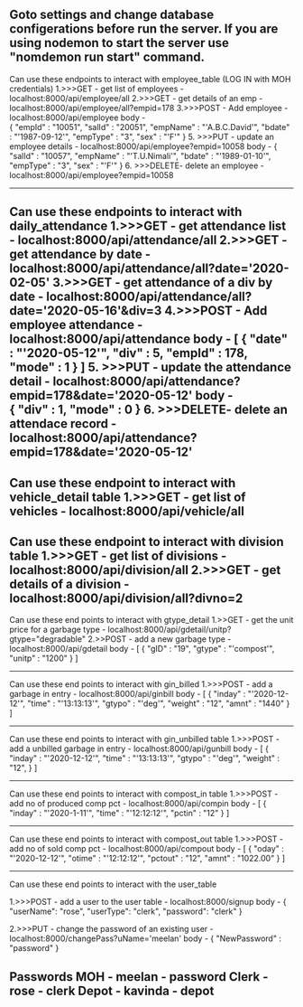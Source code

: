 Goto settings and change database configerations before run the server.
If you are using nodemon to start the server use "nomdemon run start" command.
------------------------------------------------------------------------------------------------
Can use these endpoints to interact with employee_table
(LOG IN with MOH credentials)
    1.>>>GET  - get list of employees     - localhost:8000/api/employee/all
    2.>>>GET  - get details of an emp     - localhost:8000/api/employee/all?empid=178
    3.>>>POST - Add employee              - localhost:8000/api/employee
        body -  
                    {
                            "empId"     : "10051",
                            "salId"     : "20051",
                            "empName"   : "'A.B.C.David'",
                            "bdate"     : "'1987-09-12'",
                            "empType"   : "3",
                            "sex"       : "'F'"
                    }
    5. >>>PUT - update an employee details - localhost:8000/api/employee?empid=10058
        body -  {
                    "salId"     : "10057",
                    "empName"   : "'T.U.Nimali'",
                    "bdate"     : "'1989-01-10'",
                    "empType"   : "3",
                    "sex"       : "'F'"
                }
    6. >>>DELETE- delete an employee       - localhost:8000/api/employee?empid=10058

------------------------------------------------------------------------------------------------
Can use these endpoints to interact with daily_attendance
    1.>>>GET  - get attendance list       - localhost:8000/api/attendance/all
    2.>>>GET  - get attendance by date    - localhost:8000/api/attendance/all?date='2020-02-05'
    3.>>>GET  - get attendance of a div by date - localhost:8000/api/attendance/all?date='2020-05-16'&div=3
    4.>>>POST - Add employee attendance   - localhost:8000/api/attendance
        body -  [
                    {
                        "date"  : "'2020-05-12'",
                        "div"   : 5,
                        "empId" : 178,
                        "mode"  : 1
                    }
                ]
    5. >>>PUT - update the attendance detail - localhost:8000/api/attendance?empid=178&date='2020-05-12'
        body -  
            {
                "div"   : 1,
                "mode"  : 0
            }
    6. >>>DELETE- delete an attendace record      - localhost:8000/api/attendance?empid=178&date='2020-05-12'
------------------------------------------------------------------------------------------------
Can use these endpoint to interact with vehicle_detail table
    1.>>>GET - get list of vehicles       - localhost:8000/api/vehicle/all
------------------------------------------------------------------------------------------------
Can use these endpoint to interact with division table
    1.>>>GET - get list of divisions         - localhost:8000/api/division/all
    2.>>>GET - get details of a division     - localhost:8000/api/division/all?divno=2
------------------------------------------------------------------------------------------------
Can use these end points to interact with gtype_detail
    1.>>GET - get the unit price for a garbage type - localhost:8000/api/gdetail/unitp?gtype="degradable"
    2.>>POST - add a new garbage type   - localhost:8000/api/gdetail
        body -  [
                    {
                        "gID"   : "19",
                        "gtype" : "'compost'",
                        "unitp" : "1200"
                    }
                ]
   

------------------------------------------------------------------------------------------------
Can use these end points to interact with gin_billed
    1.>>>POST - add a garbage in entry   - localhost:8000/api/ginbill
        body -  [
                    {
                        "inday"     : "'2020-12-12'",
                        "time"      : "'13:13:13'",
                        "gtypo"     : "'deg'",
                        "weight"    : "12",
                        "amnt"      : "1440"
                    }
                ]

------------------------------------------------------------------------------------------------
Can use these end points to interact with gin_unbilled table
    1.>>>POST - add a unbilled garbage in entry   - localhost:8000/api/gunbill
        body -  [
                    {
                        "inday"     : "'2020-12-12'",
                        "time"      : "'13:13:13'",
                        "gtypo"     : "'deg'",
                        "weight"    : "12",
                    }
                ]

------------------------------------------------------------------------------------------------
Can use these end points to interact with compost_in table
    1.>>>POST - add no of produced comp pct   - localhost:8000/api/compin
        body -  [
                    {
                        "inday"   :   "'2020-1-11'",
                        "time"    :   "'12:12:12'",
                        "pctin"   :   "12"
                    }
                ]

------------------------------------------------------------------------------------------------
Can use these end points to interact with compost_out table
    1.>>>POST - add no of sold comp pct   - localhost:8000/api/compout
        body -  [
                    {
                        "oday"      :   "'2020-12-12'",
                        "otime"     :   "'12:12:12'",
                        "pctout"    :   "12",
                        "amnt"      :   "1022.00"
                    }
                ]

------------------------------------------------------------------------------------------------
Can use these end points to interact with the user_table

1.>>>POST - add a user to the user table - localhost:8000/signup
    body - 
            {
                "userName": "rose",
                "userType": "clerk",
                "password": "clerk"
            }

2.>>>PUT - change the password of an existing user - localhost:8000/changePass?uName='meelan'
    body - 
            {
                "NewPassword" : "password"
            }

Passwords
    MOH - meelan - password
    Clerk -rose - clerk
    Depot - kavinda - depot
------------------------------------------------------------------------------------------------
